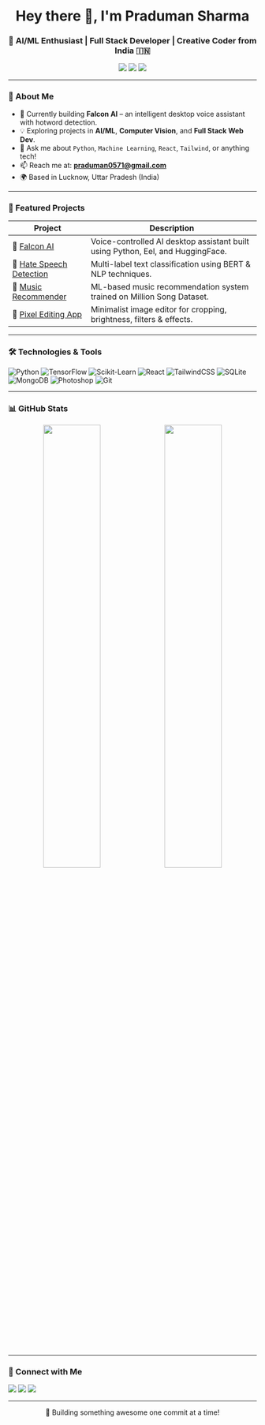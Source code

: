 <h1 align="center">Hey there 👋, I'm Praduman Sharma</h1>
<h3 align="center">🚀 AI/ML Enthusiast | Full Stack Developer | Creative Coder from India 🇮🇳</h3>

<p align="center">
  <a href="https://github.com/pradumancodes"><img src="https://img.shields.io/github/followers/pradumancodes?label=Follow&style=social"></a>
  <a href="mailto:praduman0571@gmail.com"><img src="https://img.shields.io/badge/Email-praduman0571@gmail.com-red?style=flat-square&logo=gmail"></a>
  <a href="https://pradumancodes.github.io/Personal-Portfolio/"><img src="https://img.shields.io/badge/Portfolio-Live-informational?style=flat-square&logo=githubpages"></a>
</p>

---

### 🌟 About Me

- 🔭 Currently building **Falcon AI** – an intelligent desktop voice assistant with hotword detection.
- 💡 Exploring projects in **AI/ML**, **Computer Vision**, and **Full Stack Web Dev**.
- 💬 Ask me about `Python`, `Machine Learning`, `React`, `Tailwind`, or anything tech!
- 📫 Reach me at: **praduman0571@gmail.com**
- 🌍 Based in Lucknow, Uttar Pradesh (India)

---

### 🚀 Featured Projects

| Project | Description |
|--------|-------------|
| 🧠 [Falcon AI](https://github.com/pradumancodes/Falcon-AI) | Voice-controlled AI desktop assistant built using Python, Eel, and HuggingFace. |
| 💬 [Hate Speech Detection](https://github.com/pradumancodes/Hate-Speech-Detection) | Multi-label text classification using BERT & NLP techniques. |
| 🎵 [Music Recommender](https://github.com/pradumancodes/Music-Recommendation-System) | ML-based music recommendation system trained on Million Song Dataset. |
| 🎨 [Pixel Editing App](https://github.com/pradumancodes/Pixel-Editing-Tool) | Minimalist image editor for cropping, brightness, filters & effects. |

---

### 🛠️ Technologies & Tools

![Python](https://img.shields.io/badge/-Python-333?style=flat-square&logo=python)
![TensorFlow](https://img.shields.io/badge/-TensorFlow-333?style=flat-square&logo=tensorflow)
![Scikit-Learn](https://img.shields.io/badge/-Scikit--Learn-333?style=flat-square&logo=scikit-learn)
![React](https://img.shields.io/badge/-React-333?style=flat-square&logo=react)
![TailwindCSS](https://img.shields.io/badge/-Tailwind-333?style=flat-square&logo=tailwind-css)
![SQLite](https://img.shields.io/badge/-SQLite-333?style=flat-square&logo=sqlite)
![MongoDB](https://img.shields.io/badge/-MongoDB-333?style=flat-square&logo=mongodb)
![Photoshop](https://img.shields.io/badge/-Photoshop-333?style=flat-square&logo=adobe-photoshop)
![Git](https://img.shields.io/badge/-Git-333?style=flat-square&logo=git)

---

### 📊 GitHub Stats

<p align="center">
  <img src="https://github-readme-stats.vercel.app/api?username=pradumancodes&show_icons=true&theme=radical" width="48%" />
  <img src="https://github-readme-stats.vercel.app/api/top-langs/?username=pradumancodes&layout=compact&theme=radical" width="48%" />
</p>

---

### 🔗 Connect with Me

<p align="left">
  <a href="mailto:praduman0571@gmail.com"><img src="https://img.shields.io/badge/Gmail-Email-red?style=for-the-badge&logo=gmail&logoColor=white" /></a>
  <a href="https://linkedin.com/in/pradumansharma"><img src="https://img.shields.io/badge/LinkedIn-Profile-blue?style=for-the-badge&logo=linkedin&logoColor=white" /></a>
  <a href="https://instagram.com/praduman._.sharma"><img src="https://img.shields.io/badge/Instagram-Follow-pink?style=for-the-badge&logo=instagram&logoColor=white" /></a>
</p>

---

<p align="center">
  🚀 Building something awesome one commit at a time!
</p>
